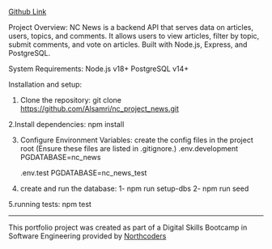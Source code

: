 [Github Link](https://github.com/Alsamri/nc_project_news)

Project Overview:
NC News is a backend API that serves data on articles, users, topics, and comments. It allows users to view articles, filter by topic, submit comments, and vote on articles.
Built with Node.js, Express, and PostgreSQL.

System Requirements:
Node.js v18+
PostgreSQL v14+

Installation and setup:

1. Clone the repository:
   git clone https://github.com/Alsamri/nc_project_news.git

2.Install dependencies:
npm install

3. Configure Environment Variables:
   create the config files in the project root (Ensure these files are listed in .gitignore.)
   .env.development
   PGDATABASE=nc_news

   .env.test
   PGDATABASE=nc_news_test

4. create and run the database:
   1- npm run setup-dbs
   2- npm run seed

5.running tests:
npm test

---

This portfolio project was created as part of a Digital Skills Bootcamp in Software Engineering provided by [Northcoders](https://northcoders.com/)
